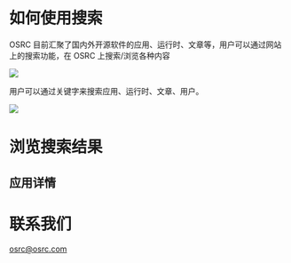 # 如何使用搜索

OSRC 目前汇聚了国内外开源软件的应用、运行时、文章等，用户可以通过网站上的搜索功能，在 OSRC 上搜索/浏览各种内容

![](https://osrtm.oss-cn-beijing.aliyuncs.com/wiki/img/1639384002606_搜索框.jpg)

用户可以通过关键字来搜索应用、运行时、文章、用户。

![](https://osrtm.oss-cn-beijing.aliyuncs.com/wiki/img/1639384011782_搜索结果.jpg)

# 浏览搜索结果

## 应用详情


# 联系我们

osrc@osrc.com